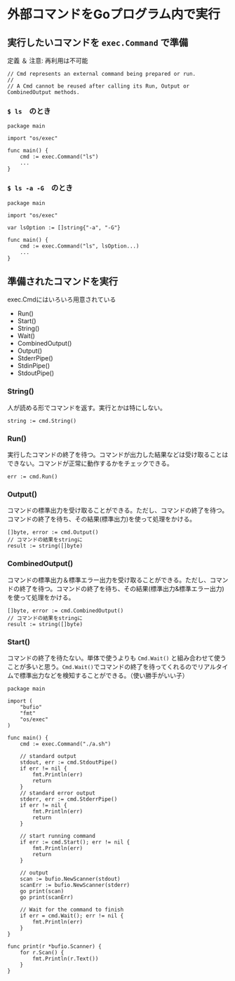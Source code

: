 # 外部コマンドをGoプログラム内で実行

## 実行したいコマンドを `exec.Command` で準備
定義 ＆ 注意: 再利用は不可能
```
// Cmd represents an external command being prepared or run.
//
// A Cmd cannot be reused after calling its Run, Output or CombinedOutput methods.
```

### `$ ls`　のとき
```
package main

import "os/exec"

func main() {
    cmd := exec.Command("ls")
    ...
}
```


### `$ ls -a -G`　のとき
```
package main

import "os/exec"

var lsOption := []string{"-a", "-G"}

func main() {
    cmd := exec.Command("ls", lsOption...)
    ...
}
```

## 準備されたコマンドを実行
exec.Cmdにはいろいろ用意されている
- Run()
- Start()
- String()
- Wait()
- CombinedOutput()
- Output()
- StderrPipe()
- StdinPipe()
- StdoutPipe()

### String()
人が読める形でコマンドを返す。実行とかは特にしない。
```
string := cmd.String()
```

### Run()
実行したコマンドの終了を待つ。コマンドが出力した結果などは受け取ることはできない。コマンドが正常に動作するかをチェックできる。
```
err := cmd.Run()
```

### Output()
コマンドの標準出力を受け取ることができる。ただし、コマンドの終了を待つ。コマンドの終了を待ち、その結果(標準出力)を使って処理をかける。
```
[]byte, error := cmd.Output()
// コマンドの結果をstringに
result := string([]byte)
```

### CombinedOutput()
コマンドの標準出力＆標準エラー出力を受け取ることができる。ただし、コマンドの終了を待つ。コマンドの終了を待ち、その結果(標準出力&標準エラー出力)を使って処理をかける。
```
[]byte, error := cmd.CombinedOutput()
// コマンドの結果をstringに
result := string([]byte)
```

### Start()
コマンドの終了を待たない。単体で使うよりも `Cmd.Wait()` と組み合わせて使うことが多いと思う。`Cmd.Wait()`でコマンドの終了を待ってくれるのでリアルタイムで標準出力などを検知することができる。（使い勝手がいい子）
```
package main

import (
	"bufio"
	"fmt"
	"os/exec"
)

func main() {
	cmd := exec.Command("./a.sh")

	// standard output
	stdout, err := cmd.StdoutPipe()
	if err != nil {
		fmt.Println(err)
		return
	}
	// standard error output
	stderr, err := cmd.StderrPipe()
	if err != nil {
		fmt.Println(err)
		return
	}

	// start running command
	if err := cmd.Start(); err != nil {
		fmt.Println(err)
		return
	}

	// output
	scan := bufio.NewScanner(stdout)
	scanErr := bufio.NewScanner(stderr)
	go print(scan)
	go print(scanErr)

    // Wait for the command to finish
	if err = cmd.Wait(); err != nil {
		fmt.Println(err)
	}
}

func print(r *bufio.Scanner) {
	for r.Scan() {
		fmt.Println(r.Text())
	}
}
```